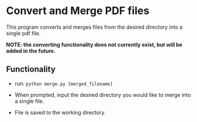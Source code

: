 # Convert and Merge PDF files

This program converts and merges files from the desired directory into a single pdf file.

**NOTE: the converting functionality does not currently exist, but will be added in the future.**

## Functionality

- run: `python merge.py [merged_filename]`

- When prompted, input the desired directory you would like to merge into a single file.

- File is saved to the working directory.